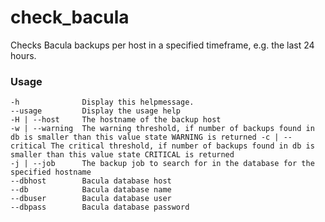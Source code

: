 check_bacula
============

Checks Bacula backups per host in a specified timeframe, e.g. the last 24 hours.

### Usage

    -h              Display this helpmessage.
    --usage         Display the usage help
    -H | --host     The hostname of the backup host
    -w | --warning  The warning threshold, if number of backups found in db is smaller than this value state WARNING is returned -c | --critical The critical threshold, if number of backups found in db is smaller than this value state CRITICAL is returned 
    -j | --job      The backup job to search for in the database for the specified hostname
    --dbhost        Bacula database host
    --db            Bacula database name
    --dbuser        Bacula database user
    --dbpass        Bacula database password
